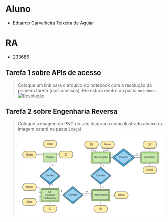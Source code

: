 # Aluno
* Eduardo Carvalheira Teixeira de Aguiar

# RA
* 233686

## Tarefa 1 sobre APIs de acesso

> Coloque um link para o arquivo do notebook com a resolução da primeira tarefa (dois acessos). Ele estará dentro da pasta `notebook`.
> ![Resolução](notebook/lab01-api.ipynb)

## Tarefa 2 sobre Engenharia Reversa
> Coloque a imagem do PNG do seu diagrama como ilustrado abaixo (a imagem estará na pasta `image`):
>
> ![Diagrama de Orquestração Link 1](images/diagrama_1.png)
